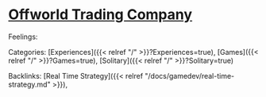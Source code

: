 # [Offworld Trading Company](https://www.offworldgame.com/)

Feelings:

Categories: [Experiences]({{< relref "/" >}}?Experiences=true),
[Games]({{< relref "/" >}}?Games=true),
[Solitary]({{< relref "/" >}}?Solitary=true)

Backlinks: [Real Time Strategy]({{< relref "/docs/gamedev/real-time-strategy.md" >}}), 
